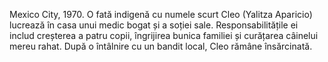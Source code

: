 Mexico City, 1970. O fată indigenă cu numele scurt Cleo (Yalitza Aparicio) lucrează în casa unui medic bogat și a soției sale. Responsabilitățile ei includ creșterea a patru copii, îngrijirea bunica familiei și curățarea câinelui mereu rahat. După o întâlnire cu un bandit local, Cleo rămâne însărcinată.